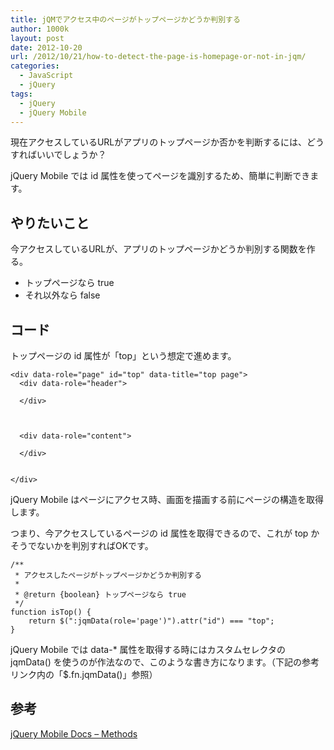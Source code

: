 ```yaml
---
title: jQMでアクセス中のページがトップページかどうか判別する
author: 1000k
layout: post
date: 2012-10-20
url: /2012/10/21/how-to-detect-the-page-is-homepage-or-not-in-jqm/
categories:
  - JavaScript
  - jQuery
tags:
  - jQuery
  - jQuery Mobile
---
```

現在アクセスしているURLがアプリのトップページか否かを判断するには、どうすればいいでしょうか？

jQuery Mobile では id 属性を使ってページを識別するため、簡単に判断できます。

<!--more-->

## やりたいこと

今アクセスしているURLが、アプリのトップページかどうか判別する関数を作る。

  * トップページなら true
  * それ以外なら false

## コード

トップページの id 属性が「top」という想定で進めます。

```
<div data-role="page" id="top" data-title="top page">
  <div data-role="header">

  </div>



  <div data-role="content">

  </div>


</div>
```


jQuery Mobile はページにアクセス時、画面を描画する前にページの構造を取得します。

つまり、今アクセスしているページの id 属性を取得できるので、これが top かそうでないかを判別すればOKです。

```
/**
 * アクセスしたページがトップページかどうか判別する
 *
 * @return {boolean} トップページなら true
 */
function isTop() {
    return $(":jqmData(role='page')").attr("id") === "top";
}
```


jQuery Mobile では data-* 属性を取得する時にはカスタムセレクタの jqmData() を使うのが作法なので、このような書き方になります。（下記の参考リンク内の「$.fn.jqmData()」参照）

## 参考

<a href="http://jquerymobile.com/test/docs/api/methods.html" onclick="_gaq.push(['_trackEvent', 'outbound-article', 'http://jquerymobile.com/test/docs/api/methods.html', 'jQuery Mobile Docs &#8211; Methods']);" >jQuery Mobile Docs &#8211; Methods</a>
